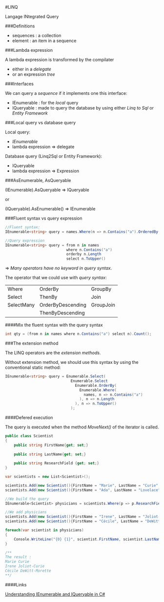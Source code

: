 #LINQ

Langage INtegrated Query

###Definitions

- sequences : a collection
- element : an item in a sequence

###Lambda expression

A lambda expression is transformed by the compilater 
- either in a _delegate_
- or an expression _tree_ 


###Interfaces

We can query a _sequence_ if it implements one this interface:
- IEnumerable : for the _local_ query
- IQueryable : made to query the database by using either _Linq to Sql_ or _Entity Framework_

###Local query vs database query

Local query:
- _IEnumerable<T>_
- lambda expression => delegate

Database query (Linq2Sql or Entity Framework):
- IQueryable
- lambda expression => Expression


###AsEnumerable, AsQueryable

(IEnumerable<T>).AsQueryable => IQueryable<T>

or

(IQueryable<T>).AsEnumerable() => IEnumerable<T>


###Fluent syntax vs query expression

```cs
//Fluent syntax:
IEnumerable<string> query = names.Where(n => n.Contains("a").OrderedBy(n => n.Length).Select(n => n.ToUpper());

//Query expression
IEnumerable<string> query = from n in names
                            where n.Contains("a")
                            orderby n.Length
                            select n.ToUpper()
```

=> _Many operators have no keyword in query syntax_.

The operator that we could use with _query syntax_:

|           |                   |           |
|-----------|-------------------|-----------|
| Where     | OrderBy           | GroupBy   |
|Select     | ThenBy            | Join      |
|SelectMany | OrderByDescending | GroupJoin |
|           | ThenByDescending  |           |


####Mix the fluent syntax with the query syntax

```cs
int qty = (from n in names where n.Contains("a") select n).Count();
```


###The extension method

The LINQ operators are the _extension methods_.

Without extension method, we should use this syntax by using the conventional static method:

```cs
IEnumerable<string> query = Enumerable.Select(
                              Enumerable.Select
                                Enumerable.OrderBy(
                                  Enumerable.Where(
                                    names, n => n.Contains("a")
                                  ), n => n.Length
                                ), n => n.ToUpper()
                              );
```



####Defered execution

The query is executed when the method _MoveNext()_ of the iterator is called.

```cs
public class Scientist
{
    public string FirstName{get; set;}
    
    public string LastName{get; set;}
        
    public string ResearchField {get; set;}    
}

var scientists = new List<Scientist>();

scientists.Add(new Scientist(){FirstName = "Marie", LastName = "Curie", ResearchField = "Physics"});
scientists.Add(new Scientist(){FirstName = "Ada", LastName = "Lovelace", ResearchField = "Mathematics"});

//We build the query
IEnumerable<Scientist> physicians = scientists.Where(p => p.ResearchField == "Physics");

//We add physicians
scientists.Add(new Scientist(){FirstName = "Irene", LastName = "Joliot-Curie", ResearchField = "Physics"});
scientists.Add(new Scientist(){FirstName = "Cécile", LastName = "DeWitt-Morette", ResearchField = "Physics"});

foreach(var scientist in physicians)
{
    Console.WriteLine("{0} {1}", scientist.FirstName, scientist.LastName);
}

/**
The result : 
Marie Curie
Irene Joliot-Curie
Cécile DeWitt-Morette
**/

```


####Links

[Understanding IEnumerable and IQueryable in C#](http://blog.falafel.com/understanding-ienumerable-iqueryable-c/)
